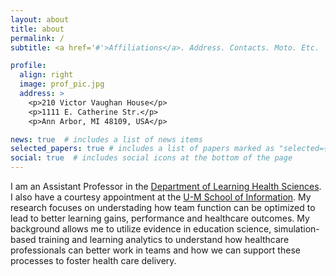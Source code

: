 ```yaml
---
layout: about
title: about
permalink: /
subtitle: <a href='#'>Affiliations</a>. Address. Contacts. Moto. Etc.

profile:
  align: right
  image: prof_pic.jpg
  address: >
    <p>210 Victor Vaughan House</p>
    <p>1111 E. Catherine Str.</p>
    <p>Ann Arbor, MI 48109, USA</p>

news: true  # includes a list of news items
selected_papers: true # includes a list of papers marked as "selected={true}"
social: true  # includes social icons at the bottom of the page
---
```


I am an Assistant Professor in the [Department of Learning Health Sciences](https://medicine.umich.edu/dept/learning-health-sciences). I also have a courtesy appointment at the [U-M School of Information](https://www.si.umich.edu/people/vitaliy-popov). My research focuses on understading how team function can be optimized to lead to better learning gains, performance and healthcare outcomes. My background allows me to utilize evidence in education science, simulation-based training and learning analytics to understand how healthcare professionals can better work in teams and how we can support these processes to foster health care delivery. 


